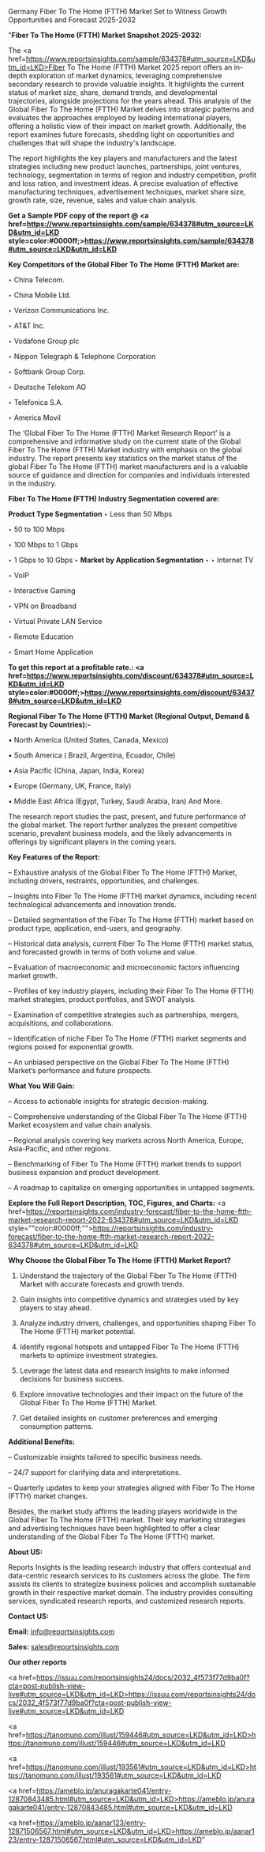 Germany Fiber To The Home (FTTH) Market Set to Witness Growth Opportunities and Forecast 2025-2032

"<strong>Fiber To The Home (FTTH) Market Snapshot 2025-2032:</strong>

The <a href=https://www.reportsinsights.com/sample/634378#utm_source=LKD&utm_id=LKD>Fiber To The Home (FTTH) Market</a> 2025 report offers an in-depth exploration of market dynamics, leveraging comprehensive secondary research to provide valuable insights. It highlights the current status of market size, share, demand trends, and developmental trajectories, alongside projections for the years ahead. This analysis of the Global Fiber To The Home (FTTH) Market delves into strategic patterns and evaluates the approaches employed by leading international players, offering a holistic view of their impact on market growth. Additionally, the report examines future forecasts, shedding light on opportunities and challenges that will shape the industry's landscape.

The report highlights the key players and manufacturers and the latest strategies including new product launches, partnerships, joint ventures, technology, segmentation in terms of region and industry competition, profit and loss ration, and investment ideas. A precise evaluation of effective manufacturing techniques, advertisement techniques, market share size, growth rate, size, revenue, sales and value chain analysis.

<strong>Get a Sample PDF copy of the report @ <a href=https://www.reportsinsights.com/sample/634378#utm_source=LKD&utm_id=LKD style=color:#0000ff;>https://www.reportsinsights.com/sample/634378#utm_source=LKD&utm_id=LKD</a></strong>

<strong>Key Competitors of the Global Fiber To The Home (FTTH) Market are:</strong>

‣ China Telecom.

‣ China Mobile Ltd.

‣ Verizon Communications Inc.

‣ AT&T Inc.

‣ Vodafone Group plc

‣ Nippon Telegraph & Telephone Corporation

‣ Softbank Group Corp.

‣ Deutsche Telekom AG

‣ Telefonica S.A.

‣ America Movil

The ‘Global Fiber To The Home (FTTH) Market Research Report’ is a comprehensive and informative study on the current state of the Global Fiber To The Home (FTTH) Market industry with emphasis on the global industry. The report presents key statistics on the market status of the global Fiber To The Home (FTTH) market manufacturers and is a valuable source of guidance and direction for companies and individuals interested in the industry.

<strong>Fiber To The Home (FTTH) Industry Segmentation covered are:</strong>

<strong>Product Type Segmentation</strong>
‣
Less than 50 Mbps

‣ 50 to 100 Mbps

‣ 100 Mbps to 1 Gbps

‣ 1 Gbps to 10 Gbps
‣ 
<strong>Market by Application Segmentation</strong>
‣
‣  Internet TV

‣ VoIP

‣ Interactive Gaming

‣ VPN on Broadband

‣ Virtual Private LAN Service

‣ Remote Education

‣ Smart Home Application

<strong>To get this report at a profitable rate.: <a href=https://www.reportsinsights.com/discount/634378#utm_source=LKD&utm_id=LKD style=color:#0000ff;>https://www.reportsinsights.com/discount/634378#utm_source=LKD&utm_id=LKD</a></strong>

<strong>Regional Fiber To The Home (FTTH) Market (Regional Output, Demand &amp; Forecast by Countries):-</strong>

• North America (United States, Canada, Mexico)

• South America ( Brazil, Argentina, Ecuador, Chile)

• Asia Pacific (China, Japan, India, Korea)

• Europe (Germany, UK, France, Italy)

• Middle East Africa (Egypt, Turkey, Saudi Arabia, Iran) And More.

The research report studies the past, present, and future performance of the global market. The report further analyzes the present competitive scenario, prevalent business models, and the likely advancements in offerings by significant players in the coming years.

<strong>Key Features of the Report:</strong>

– Exhaustive analysis of the Global Fiber To The Home (FTTH) Market, including drivers, restraints, opportunities, and challenges.

– Insights into Fiber To The Home (FTTH) market dynamics, including recent technological advancements and innovation trends.

– Detailed segmentation of the Fiber To The Home (FTTH) market based on product type, application, end-users, and geography.

– Historical data analysis, current Fiber To The Home (FTTH) market status, and forecasted growth in terms of both volume and value.

– Evaluation of macroeconomic and microeconomic factors influencing market growth.

– Profiles of key industry players, including their Fiber To The Home (FTTH) market strategies, product portfolios, and SWOT analysis.

– Examination of competitive strategies such as partnerships, mergers, acquisitions, and collaborations.

– Identification of niche Fiber To The Home (FTTH) market segments and regions poised for exponential growth.

– An unbiased perspective on the Global Fiber To The Home (FTTH) Market’s performance and future prospects.

<strong>What You Will Gain:</strong>

– Access to actionable insights for strategic decision-making.

– Comprehensive understanding of the Global Fiber To The Home (FTTH) Market ecosystem and value chain analysis.

– Regional analysis covering key markets across North America, Europe, Asia-Pacific, and other regions.

– Benchmarking of Fiber To The Home (FTTH) market trends to support business expansion and product development.

– A roadmap to capitalize on emerging opportunities in untapped segments.

<strong>Explore the Full Report Description, TOC, Figures, and Charts:</strong>
<a href=https://reportsinsights.com/industry-forecast/fiber-to-the-home-ftth-market-research-report-2022-634378#utm_source=LKD&utm_id=LKD style=""color:#0000ff;"">https://reportsinsights.com/industry-forecast/fiber-to-the-home-ftth-market-research-report-2022-634378#utm_source=LKD&utm_id=LKD</a>

<strong>Why Choose the Global Fiber To The Home (FTTH) Market Report?</strong>

1. Understand the trajectory of the Global Fiber To The Home (FTTH) Market with accurate forecasts and growth trends.

2. Gain insights into competitive dynamics and strategies used by key players to stay ahead.

3. Analyze industry drivers, challenges, and opportunities shaping Fiber To The Home (FTTH) market potential.

4. Identify regional hotspots and untapped Fiber To The Home (FTTH) markets to optimize investment strategies.

5. Leverage the latest data and research insights to make informed decisions for business success.

6. Explore innovative technologies and their impact on the future of the Global Fiber To The Home (FTTH) Market.

7. Get detailed insights on customer preferences and emerging consumption patterns.

<strong>Additional Benefits:</strong>

– Customizable insights tailored to specific business needs.

– 24/7 support for clarifying data and interpretations.

– Quarterly updates to keep your strategies aligned with Fiber To The Home (FTTH) market changes.

Besides, the market study affirms the leading players worldwide in the Global Fiber To The Home (FTTH) market. Their key marketing strategies and advertising techniques have been highlighted to offer a clear understanding of the Global Fiber To The Home (FTTH) market.

<strong><strong>About US</strong>:</strong>

Reports Insights is the leading research industry that offers contextual and data-centric research services to its customers across the globe. The firm assists its clients to strategize business policies and accomplish sustainable growth in their respective market domain. The industry provides consulting services, syndicated research reports, and customized research reports.

<strong>Contact US:</strong>

<p class=><b>Email:</b> <a href=mailto:info@reportsinsights.com>info@reportsinsights.com</a></p>
<p class=><b>Sales:</b> <a href=mailto:sales@reportsinsights.com>sales@reportsinsights.com</a></p>

<strong>Our other reports</strong>

<a href=https://issuu.com/reportsinsights24/docs/2032_4f573f77d9ba0f?cta=post-publish-view-live#utm_source=LKD&utm_id=LKD>https://issuu.com/reportsinsights24/docs/2032_4f573f77d9ba0f?cta=post-publish-view-live#utm_source=LKD&utm_id=LKD</a>

<a href=https://tanomuno.com/illust/159446#utm_source=LKD&utm_id=LKD>https://tanomuno.com/illust/159446#utm_source=LKD&utm_id=LKD</a>

<a href=https://tanomuno.com/illust/193561#utm_source=LKD&utm_id=LKD>https://tanomuno.com/illust/193561#utm_source=LKD&utm_id=LKD</a>

<a href=https://ameblo.jp/anuragakarte041/entry-12870843485.html#utm_source=LKD&utm_id=LKD>https://ameblo.jp/anuragakarte041/entry-12870843485.html#utm_source=LKD&utm_id=LKD</a>

<a href=https://ameblo.jp/aanar123/entry-12871506567.html#utm_source=LKD&utm_id=LKD>https://ameblo.jp/aanar123/entry-12871506567.html#utm_source=LKD&utm_id=LKD</a>"
